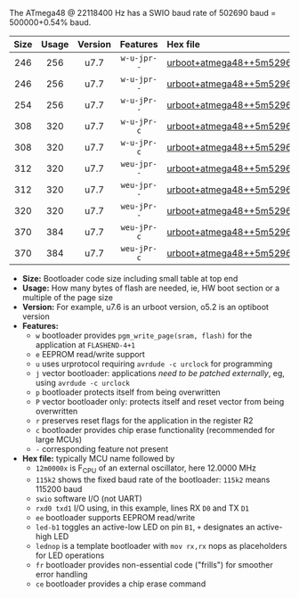 The ATmega48 @ 22118400 Hz has a SWIO baud rate of 502690 baud = 500000+0.54% baud.

|Size|Usage|Version|Features|Hex file|
|:-:|:-:|:-:|:-:|:--|
|246|256|u7.7|`w-u-jpr--`|[urboot+atmega48++5m5296x++125k0_swio_rxd0_txd1_led+b5.hex](https://raw.githubusercontent.com/stefanrueger/urboot.hex/main/mcus/atmega48/external_oscillator/fcpu++5m5296_Hz/br++125k0_bps/urboot+atmega48++5m5296x++125k0_swio_rxd0_txd1_led+b5.hex)|
|246|256|u7.7|`w-u-jpr--`|[urboot+atmega48++5m5296x++125k0_swio_rxd0_txd1_lednop.hex](https://raw.githubusercontent.com/stefanrueger/urboot.hex/main/mcus/atmega48/external_oscillator/fcpu++5m5296_Hz/br++125k0_bps/urboot+atmega48++5m5296x++125k0_swio_rxd0_txd1_lednop.hex)|
|254|256|u7.7|`w-u-jPr--`|[urboot+atmega48++5m5296x++125k0_swio_rxd0_txd1.hex](https://raw.githubusercontent.com/stefanrueger/urboot.hex/main/mcus/atmega48/external_oscillator/fcpu++5m5296_Hz/br++125k0_bps/urboot+atmega48++5m5296x++125k0_swio_rxd0_txd1.hex)|
|308|320|u7.7|`w-u-jPr-c`|[urboot+atmega48++5m5296x++125k0_swio_rxd0_txd1_led+b5_fr_ce.hex](https://raw.githubusercontent.com/stefanrueger/urboot.hex/main/mcus/atmega48/external_oscillator/fcpu++5m5296_Hz/br++125k0_bps/urboot+atmega48++5m5296x++125k0_swio_rxd0_txd1_led+b5_fr_ce.hex)|
|308|320|u7.7|`w-u-jPr-c`|[urboot+atmega48++5m5296x++125k0_swio_rxd0_txd1_lednop_fr_ce.hex](https://raw.githubusercontent.com/stefanrueger/urboot.hex/main/mcus/atmega48/external_oscillator/fcpu++5m5296_Hz/br++125k0_bps/urboot+atmega48++5m5296x++125k0_swio_rxd0_txd1_lednop_fr_ce.hex)|
|312|320|u7.7|`weu-jpr--`|[urboot+atmega48++5m5296x++125k0_swio_rxd0_txd1_ee_led+b5.hex](https://raw.githubusercontent.com/stefanrueger/urboot.hex/main/mcus/atmega48/external_oscillator/fcpu++5m5296_Hz/br++125k0_bps/urboot+atmega48++5m5296x++125k0_swio_rxd0_txd1_ee_led+b5.hex)|
|312|320|u7.7|`weu-jpr--`|[urboot+atmega48++5m5296x++125k0_swio_rxd0_txd1_ee_lednop.hex](https://raw.githubusercontent.com/stefanrueger/urboot.hex/main/mcus/atmega48/external_oscillator/fcpu++5m5296_Hz/br++125k0_bps/urboot+atmega48++5m5296x++125k0_swio_rxd0_txd1_ee_lednop.hex)|
|320|320|u7.7|`weu-jPr--`|[urboot+atmega48++5m5296x++125k0_swio_rxd0_txd1_ee.hex](https://raw.githubusercontent.com/stefanrueger/urboot.hex/main/mcus/atmega48/external_oscillator/fcpu++5m5296_Hz/br++125k0_bps/urboot+atmega48++5m5296x++125k0_swio_rxd0_txd1_ee.hex)|
|370|384|u7.7|`weu-jPr-c`|[urboot+atmega48++5m5296x++125k0_swio_rxd0_txd1_ee_led+b5_fr_ce.hex](https://raw.githubusercontent.com/stefanrueger/urboot.hex/main/mcus/atmega48/external_oscillator/fcpu++5m5296_Hz/br++125k0_bps/urboot+atmega48++5m5296x++125k0_swio_rxd0_txd1_ee_led+b5_fr_ce.hex)|
|370|384|u7.7|`weu-jPr-c`|[urboot+atmega48++5m5296x++125k0_swio_rxd0_txd1_ee_lednop_fr_ce.hex](https://raw.githubusercontent.com/stefanrueger/urboot.hex/main/mcus/atmega48/external_oscillator/fcpu++5m5296_Hz/br++125k0_bps/urboot+atmega48++5m5296x++125k0_swio_rxd0_txd1_ee_lednop_fr_ce.hex)|

- **Size:** Bootloader code size including small table at top end
- **Usage:** How many bytes of flash are needed, ie, HW boot section or a multiple of the page size
- **Version:** For example, u7.6 is an urboot version, o5.2 is an optiboot version
- **Features:**
  + `w` bootloader provides `pgm_write_page(sram, flash)` for the application at `FLASHEND-4+1`
  + `e` EEPROM read/write support
  + `u` uses urprotocol requiring `avrdude -c urclock` for programming
  + `j` vector bootloader: applications *need to be patched externally*, eg, using `avrdude -c urclock`
  + `p` bootloader protects itself from being overwritten
  + `P` vector bootloader only: protects itself and reset vector from being overwritten
  + `r` preserves reset flags for the application in the register R2
  + `c` bootloader provides chip erase functionality (recommended for large MCUs)
  + `-` corresponding feature not present
- **Hex file:** typically MCU name followed by
  + `12m0000x` is F<sub>CPU</sub> of an external oscillator, here 12.0000 MHz
  + `115k2` shows the fixed baud rate of the bootloader: `115k2` means 115200 baud
  + `swio` software I/O (not UART)
  + `rxd0 txd1` I/O using, in this example, lines RX `D0` and TX `D1`
  + `ee` bootloader supports EEPROM read/write
  + `led-b1` toggles an active-low LED on pin `B1`, `+` designates an active-high LED
  + `lednop` is a template bootloader with `mov rx,rx` nops as placeholders for LED operations
  + `fr` bootloader provides non-essential code ("frills") for smoother error handling
  + `ce` bootloader provides a chip erase command
